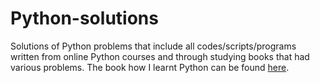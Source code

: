 # Python-solutions

<!-- While being a Research Engineer at Vilnius University (VU) I worked on computing, bioinformatics and ML projects, of which the current one involves analysis of scRNA by writing codes, analyses and scripting with Python and C++.
 -->
 
Solutions of Python problems that include all codes/scripts/programs written from online Python courses and through studying books that had various problems. The book how I learnt Python can be found [here](https://learnpythonthehardway.org/).
 
